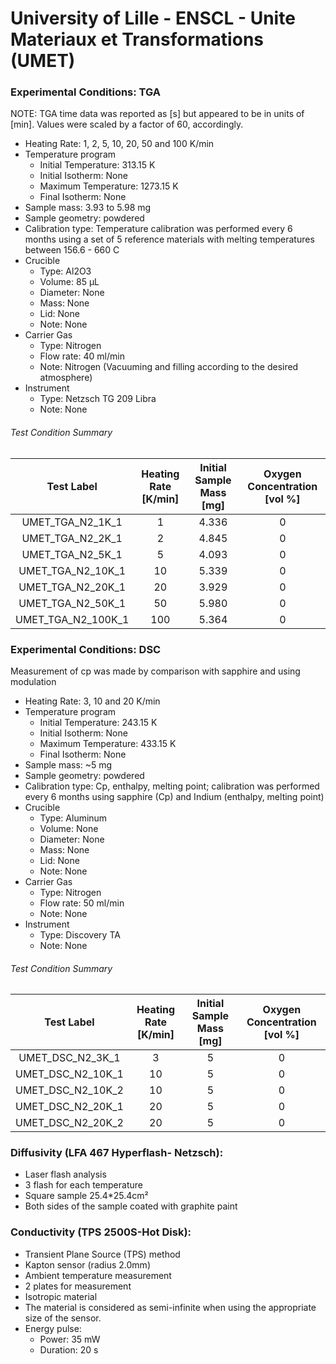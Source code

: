# University of Lille - ENSCL - Unite Materiaux et Transformations (UMET)

### Experimental Conditions: TGA
NOTE: TGA time data was reported as [s] but appeared to be in units of [min]. Values were scaled by a factor of 60, accordingly.

* Heating Rate: 1, 2, 5, 10, 20, 50 and 100 K/min
* Temperature program
  - Initial Temperature: 313.15 K
  - Initial Isotherm: None
  - Maximum Temperature: 1273.15 K
  - Final Isotherm: None
* Sample mass: 3.93 to 5.98 mg
* Sample geometry: powdered
* Calibration type: Temperature calibration was performed every 6 months using a set of 5 reference materials with melting temperatures between 156.6 - 660 C
* Crucible
  - Type: Al2O3
  - Volume: 85 µL
  - Diameter: None
  - Mass: None
  - Lid: None
  - Note: None
* Carrier Gas
  - Type: Nitrogen
  - Flow rate: 40 ml/min
  - Note: Nitrogen (Vacuuming and filling according to the desired atmosphere)
* Instrument
  - Type: Netzsch TG 209 Libra
  - Note: None

###### Test Condition Summary

| Test Label | Heating Rate [K/min] | Initial Sample Mass [mg] | Oxygen Concentration [vol %] |
|:------:|:------:|:------:|:------:|
| UMET\_TGA\_N2\_1K\_1   |   1 | 4.336 | 0 |
| UMET\_TGA\_N2\_2K\_1   |   2 | 4.845 | 0 |
| UMET\_TGA\_N2\_5K\_1   |   5 | 4.093 | 0 |
| UMET\_TGA\_N2\_10K\_1  |  10 | 5.339 | 0 |
| UMET\_TGA\_N2\_20K\_1  |  20 | 3.929 | 0 |
| UMET\_TGA\_N2\_50K\_1  |  50 | 5.980 | 0 |
| UMET\_TGA\_N2\_100K\_1 | 100 | 5.364 | 0 |




### Experimental Conditions: DSC
Measurement of cp was made by comparison with sapphire and using modulation

* Heating Rate: 3, 10 and 20 K/min
* Temperature program
  - Initial Temperature: 243.15 K
  - Initial Isotherm: None
  - Maximum Temperature: 433.15 K
  - Final Isotherm: None
* Sample mass: ~5 mg
* Sample geometry: powdered
* Calibration type: Cp, enthalpy, melting point; calibration was performed every 6 months using sapphire (Cp) and Indium (enthalpy, melting point)
* Crucible
  - Type: Aluminum
  - Volume: None
  - Diameter: None
  - Mass: None
  - Lid: None
  - Note: None
* Carrier Gas
  - Type: Nitrogen
  - Flow rate: 50 ml/min
  - Note: None
* Instrument
  - Type: Discovery TA
  - Note: None

###### Test Condition Summary

| Test Label | Heating Rate [K/min] | Initial Sample Mass [mg] | Oxygen Concentration [vol %] |
|:------:|:------:|:------:|:------:|
| UMET\_DSC\_N2\_3K\_1  |  3 | 5 | 0 |
| UMET\_DSC\_N2\_10K\_1 | 10 | 5 | 0 |
| UMET\_DSC\_N2\_10K\_2 | 10 | 5 | 0 |
| UMET\_DSC\_N2\_20K\_1 | 20 | 5 | 0 |
| UMET\_DSC\_N2\_20K\_2 | 20 | 5 | 0 |




### Diffusivity (LFA 467 Hyperflash- Netzsch):
* Laser flash analysis
* 3 flash for each temperature
* Square sample 25.4*25.4cm²
* Both sides of the sample coated with graphite paint

### Conductivity (TPS 2500S-Hot Disk):
* Transient Plane Source (TPS) method
* Kapton sensor (radius 2.0mm)
* Ambient temperature measurement
* 2 plates for measurement
* Isotropic material
* The material is considered as semi-infinite when using the appropriate size of the sensor.
* Energy pulse:
  - Power: 35 mW
  - Duration: 20 s
